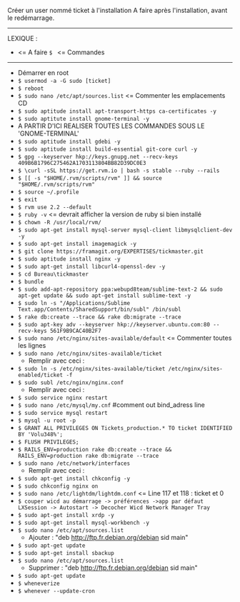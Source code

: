 Créer un user nommé ticket à l'installation
A faire après l'installation, avant le redémarrage.

---

LEXIQUE :
* <= A faire
`$ ` <= Commandes

---

* Démarrer en root
* `$ usermod -a -G sudo [ticket]`
* `$ reboot`
* `$ sudo nano /etc/apt/sources.list` <= Commenter les emplacements CD
* `$ sudo aptitude install apt-transport-https ca-certificates -y`
* `$ sudo aptitute install gnome-terminal -y`
* A PARTIR D'ICI REALISER TOUTES LES COMMANDES SOUS LE 'GNOME-TERMINAL'
* `$ sudo aptitude install gdebi -y`
* `$ sudo aptitude install build-essential git-core curl -y`
* `$ gpg --keyserver hkp://keys.gnupg.net --recv-keys 409B6B1796C275462A1703113804BB82D39DC0E3`
* `$ \curl -sSL https://get.rvm.io | bash -s stable --ruby --rails`
* `$ [[ -s "$HOME/.rvm/scripts/rvm" ]] && source "$HOME/.rvm/scripts/rvm"`
* `$ source ~/.profile`
* `$ exit`
* `$ rvm use 2.2 --default`
* `$ ruby -v` <= devrait afficher la version de ruby si bien installé
* `$ chown -R /usr/local/rvm/`
* `$ sudo apt-get install mysql-server mysql-client libmysqlclient-dev -y`
* `$ sudo apt-get install imagemagick -y`
* `$ git clone https://framagit.org/EXPERTISES/tickmaster.git `
* `$ sudo aptitude install nginx -y`
* `$ sudo apt-get install libcurl4-openssl-dev -y`
* `$ cd Bureau\tickmaster`
* `$ bundle`
* `$ sudo add-apt-repository ppa:webupd8team/sublime-text-2 && sudo apt-get update && sudo apt-get install sublime-text -y`
* `$ sudo ln -s "/Applications/Sublime Text.app/Contents/SharedSupport/bin/subl" /bin/subl`
* `$ rake db:create --trace && rake db:migrate --trace`
* `$ sudo apt-key adv --keyserver hkp://keyserver.ubuntu.com:80 --recv-keys 561F9B9CAC40B2F7`
* `$ sudo nano /etc/nginx/sites-available/default` <= Commenter toutes les lignes
* `$ sudo nano /etc/nginx/sites-available/ticket`
  * Remplir avec ceci :
* `$ sudo ln -s /etc/nginx/sites-available/ticket /etc/nginx/sites-enabled/ticket -f`
* `$ sudo subl /etc/nginx/nginx.conf`
  * Remplir avec ceci :
* `$ sudo service nginx restart`
* `$ sudo nano /etc/mysql/my.cnf` #comment out bind_adress line
* `$ sudo service mysql restart`
* `$ mysql -u root -p`
* `$ GRANT ALL PRIVILEGES ON Tickets_production.* TO ticket IDENTIFIED BY 'Volu348%';`
* `$ FLUSH PRIVILEGES;`
* `$ RAILS_ENV=production rake db:create --trace && RAILS_ENV=production rake db:migrate --trace`
* `$ sudo nano /etc/network/interfaces`
  * Remplir avec ceci :
* `$ sudo apt-get install chkconfig -y`
* `$ sudo chkconfig nginx on`
* `$ sudo nano /etc/lightdm/lightdm.conf` <= Line 117 et 118 : ticket et 0
* `$ couper wicd au démarrage -> préférences ->app par défaut LXSession -> Autostart -> Decocher Wicd Network Manager Tray`
* `$ sudo apt-get install xrdp -y`
* `$ sudo apt-get install mysql-workbench -y`
* `$ sudo nano /etc/apt/sources.list`
  * Ajouter : "deb http://ftp.fr.debian.org/debian sid main"
* `$ sudo apt-get update`
* `$ sudo apt-get install sbackup`
* `$ sudo nano /etc/apt/sources.list`
  * Supprimer : "deb http://ftp.fr.debian.org/debian sid main"
* `$ sudo apt-get update`
* `$ wheneverize`
* `$ whenever --update-cron`
